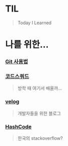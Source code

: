 # TIL
>Today I Learned

# 나를 위한...

### [Git 사용법](https://rogerdudler.github.io/git-guide/index.ko.html)

### [코드스쿼드](https://codesquad.kr/)
> 방학 때 여기서 배울까...

### [velog](https://velog.io/)
> 개발자들을 위한 블로그

### [HashCode](https://hashcode.co.kr/)
> 한국의 stackoverflow?

### 
